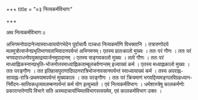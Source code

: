 +++
title = "०३ नित्यकर्मविभागः"

+++

अथ नित्यकर्मविभागः॥

अभिगमनोपादानेज्यास्वाध्याययोगभेदेन पूर्वाचार्यैः पञ्चधा नित्यकर्माणि विभक्तानि । तत्रारुणोदये मलमूत्रोत्सर्जनप्रभृतिभागवताभिवादनपर्यन्तं अभिगमनम्। एतस्य प्रातःकालो मुख्यः । ततः परं गौणः । ततः परं भगवदाराधनोपयुक्तद्रव्यार्जनमुपादानम् । एतस्य सङ्गवकालो मुख्यः । ततो गौणः । ततः परं माध्याह्निकस्नानप्रभृति-भोजनोत्तरमाध्याह्निकताम्बूलचर्वणान्तम् इज्याख्यं कर्म । एतस्य मध्याह्नकालो मुख्यः । ततः परङ्गौणः । तत इतिहासपुराणादिपठनरात्रिभोजनावसानपर्यन्तं स्वाध्यायाख्यं कर्म । तस्य अपराह्न-सायाह्न-रात्रि-प्रथमयामपर्यन्तं मुख्यकालः । ततः परङ्गौणः । ततः परं क्रियमाणं भगवद्दिव्यमङ्गलविग्रहध्यान-निर्वेदन-सात्विकधृत्यवलम्बनपर्यन्तं कर्म योग इत्युच्यते । एवं नित्यकर्मविभागः । धर्मशास्त्रेषु कालकर्मणोः प्रकारान्तरेणापि विभागे सति अस्मदाचार्याभिमतविभागस्त्वयमेव, एवं कालकर्मविभाग उक्तः ।


